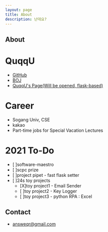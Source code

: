 ```yaml
---
layout: page
title: About
description: 난데요?
---
```


## About

# QuqqU
- [GitHub](https://github.com/QuqqU)
- [BOJ](https://www.acmicpc.net/user/QuqqU)
- [QuqqU's Page(Will be opened, flask-based)](#)

# Career
- Sogang Univ, CSE
- kakao
- Part-time jobs for Special Vacation Lectures

# 2021 To-Do
- [ ]software-maestro
- [ ]scpc prize
- [ ]project pipet - fast flask setter
- [ ]24s toy projects
  - [X]toy project1 - Email Sender
  - [ ]toy project2 - Key Logger
  - [ ]toy project3 - python RPA : Excel


## Contact
- answeqr@gmail.com
